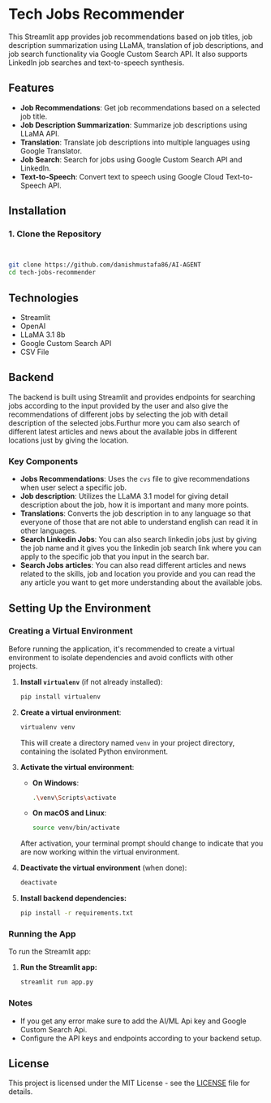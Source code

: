 # Tech Jobs Recommender

This Streamlit app provides job recommendations based on job titles, job description summarization using LLaMA, translation of job descriptions, and job search functionality via Google Custom Search API. It also supports LinkedIn job searches and text-to-speech synthesis.

## Features

- **Job Recommendations**: Get job recommendations based on a selected job title.
- **Job Description Summarization**: Summarize job descriptions using LLaMA API.
- **Translation**: Translate job descriptions into multiple languages using Google Translator.
- **Job Search**: Search for jobs using Google Custom Search API and LinkedIn.
- **Text-to-Speech**: Convert text to speech using Google Cloud Text-to-Speech API.

## Installation

### 1. Clone the Repository

```bash


git clone https://github.com/danishmustafa86/AI-AGENT
cd tech-jobs-recommender

```

## Technologies
- Streamlit
- OpenAI
- LLaMA 3.1 8b
- Google Custom Search API
- CSV File

## Backend

The backend is built using Streamlit and provides endpoints for searching jobs according to the input provided by the user and also give the recommendations of different jobs by selecting the job with detail description of the selected jobs.Furthur more you cam also search of different latest articles and news about the available jobs in different locations just by giving the location. 


### Key Components

- **Jobs Recommendations**: Uses the `cvs` file to give recommendations when user select a specific job.
- **Job description**: Utilizes the LLaMA 3.1 model for giving detail description about the job, how it is important and many more points.
- **Translations**: Converts the job description in to any language so that everyone of those that are not able to understand english can read it in other languages.
- **Search Linkedin Jobs**: You can also search linkedin jobs just by giving the job name and it gives you the linkedin job search link where you can apply to the specific job that you input in the search bar.
- **Search Jobs articles**: You can also read different articles and news related to the skills, job and location you provide and you can read the any article you want to get more understanding about the available jobs.

## Setting Up the Environment

### Creating a Virtual Environment

Before running the application, it's recommended to create a virtual environment to isolate dependencies and avoid conflicts with other projects.

1. **Install `virtualenv`** (if not already installed):
    ```bash
    pip install virtualenv
    ```

2. **Create a virtual environment**:
    ```bash
    virtualenv venv
    ```
    This will create a directory named `venv` in your project directory, containing the isolated Python environment.

3. **Activate the virtual environment**:
    - **On Windows**:
        ```bash
        .\venv\Scripts\activate
        ```
    - **On macOS and Linux**:
        ```bash
        source venv/bin/activate
        ```

    After activation, your terminal prompt should change to indicate that you are now working within the virtual environment.

4. **Deactivate the virtual environment** (when done):
    ```bash
    deactivate
    ```

5. **Install backend dependencies:**
    ```bash
    pip install -r requirements.txt
    ```

### Running the App

To run the Streamlit app:

1. **Run the Streamlit app:**
    ```bash
    streamlit run app.py
    ```

### Notes

- If you get any error make sure to add the AI/ML Api key and Google Custom Search Api.
- Configure the API keys and endpoints according to your backend setup.

## License

This project is licensed under the MIT License - see the [LICENSE](LICENSE) file for details.
